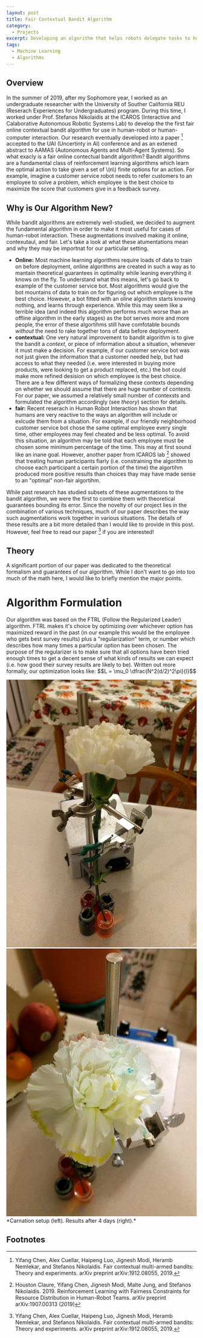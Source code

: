 ```yaml
---
layout: post
title: Fair Contextual Bandit Algorithm
category:
  - Projects
excerpt: Developing an algorithm that helps robots delegate tasks to humans.<br><br>
tags:
  - Machine Learning
  - Algorithms
---
```


## Overview
In the summer of 2019, after my Sophomore year, I worked as an undergraduate researcher with the University of Souther California REU (Reserach Experiences for Undergraduates) program.  During this time, I worked under Prof. Stefanos Nikolaidis at the ICAROS (Interactive and Calaborative Autonomous Robotic Systems Lab) to develop the the first fair online contextual bandit algorithm for use in human-robot or human-computer interaction.  Our research eventually developed into a paper [^1] accepted to the UAI (Uncertinty in AI) conference and as an extened abstract to AAMAS (Autonomous Agents and Multi-Agent Systems).  So what exacly is a fair online contectual bandit algorithm? Bandit algorithms are a fundamental class of reinforcement learning algorithms which learn the optimal action to take given a set of \\(n\\) finite options for an action.  For example, imagine a customer service robot needs to refer customers to an employee to solve a problem, which employee is the best choice to maximize the score that customers give in a feedback survey.  

## Why is Our Algorithm New?
While bandit algorithms are extremely well-studied, we decided to augment the fundamental algorithm in order to make it most useful for cases of human-robot interaction.  These augmentations involved making it online, contexutaul, and fair.  Let's take a look at what these atumentations mean and why they may be importnat for our particular setting.  

* **Online:** Most machine learning algorithms require loads of data to train on before deployment, online algorithms are created in such a way as to mantain theoretical guarantees in optimality while leaning everything it knows on the fly.  To understand what this means, let's go back to example of the customer service bot.  Most algorithms would give the bot mountains of data to train on for figuring out which employee is the best choice.  However, a bot fitted with an oline algorithm starts knowing nothing, and learns through experience.  While this may seem like a terrible idea (and indeed this algorithm performs much worse than an offline algorithm in the early stages) as the bot serves more and more people, the error of these algortihms still have comfotable bounds *without* the need to rake together tons of data before deployment.  
* **contextual:** One very natural improvement to bandit algorithm is to give the bandit a *context*, or piece of information about a situation, whenever it must make a decision. For example, if our customer service bot was not just given the information that a customer needed help, but had access to what they needed (i.e. were interested in buying more products, were looking to get a product replaced, etc.) the bot could make more refined desision on which employee is the best choice.  There are a few different ways of formalizing these contexts depending on whether we should assume that there are huge number of contexts.  For our paper, we assumed a relatively small number of contexsts and formulated the algorithm accordingly (see *theory*) section for details.  
* **fair:** Recent reserach in Human Robot Interaction has shown that humans are very reactive to the ways an algorithm will include or exlcude them from a situation.  For example, if our friendly neighborhood customer service bot chose the same optimal employee every single time, other employees may feel cheated and be less optimal.  To avoid this situation, an algorithm may be told that each employee must be chosen some minimum percentage of the time.  This may at first sound like an inane goal.  However, another paper from ICAROS lab [^2] showed that treating human participants fiarly (i.e. constraining the algorithm to choose each participant a certain portion of the time) the algortihm produced more positive results than choices thay may have made sense to an "optimal" non-fair algortihm. 

While past research has studied subsets of these augmentations to the bandit algorithm, we were the first to combine them with theoretical guarantees bounding its error.  Since the novelty of our project lies in the combination of various techniques, much of our paper describes the way such augmentations work together in various situations.  The details of these results are a bit more detailed than I would like to provide in this post.  However, feel free to read our paper [^1] if you are interested! 

## Theory

A significant portion of our paper was dedicated to the theoretical formalism and guarantees of our algorithm.  While I don't want to go into too much of the math here, I would like to briefly mention the major points.  

# Algorithm Formulation
Our algorithm was based on the FTRL (Follow the Regularized Leader) algorithm.  FTRL makes it's choice by optimizing over whichever option has maximized reward in the past (in our example this would be the employee who gets best survey results) plus a "regularization" term, or number which describes how many times a particular option has been chosen.  The purpose of the regularizer is to make sure that all options have been tried enough times to get a decent sense of what kinds of results we can expect (i.e. how good their survey results are likely to be).  Written out more formally, our optimization looks like: \$\$L = \mu_0 \dfrac{N^2(d/2)^2\pi}{l}\$\$
<!-- \$\$p_t^j = \argmin_{p \in \Delta_K} \sum_{s: j_s = j}\inner{p, \hat{l}_s} + \frac{1}{\eta}\sum_{i=1}^K \psi(p(i))\$\$ -->

<div class="center">
    <img src="/assets/img/carnation/carnation1.jpg" alt="Initial carnation setup" class="three-image-row">
    <img src="/assets/img/carnation/carnation2.jpg" alt="Resulting carnation" class="three-image-row">
</div>
*Carnation setup (left). Results after 4 days (right).*

## Footnotes
[^1]: Yifang Chen, Alex Cuellar, Haipeng Luo, Jignesh Modi, Heramb Nemlekar, and Stefanos Nikolaidis. Fair contextual multi-armed bandits: Theory and experiments. arXiv preprint arXiv:1912.08055, 2019.

[^2]: Houston Claure, Yifang Chen, Jignesh Modi, Malte Jung, and Stefanos Nikolaidis. 2019. Reinforcement Learning with Fairness Constraints for Resource Distribution in Human-Robot Teams. arXiv preprint arXiv:1907.00313 (2019)
